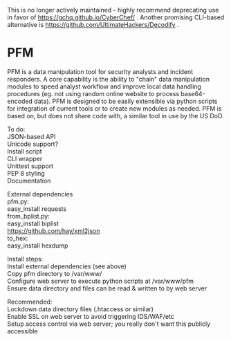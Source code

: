 This is no longer actively maintained - highly recommend deprecating use in favor of https://gchq.github.io/CyberChef/ . Another promising CLI-based alternative is https://github.com/UltimateHackers/Decodify .

# PFM

PFM is a data manipulation tool for security analysts and incident responders. A core capability is the ability to "chain" data manipulation modules to speed analyst workflow and improve local data handling procedures (eg. not using
random online website to process base64-encoded data). PFM is designed to be easily extensible via python scripts for integration of current tools or to create new modules as needed. PFM is based on, but does not share code with, a similar tool in use by the US DoD.

To do:
<br>	JSON-based API
<br>	Unicode support?
<br>	Install script
<br>	CLI wrapper
<br>	Unittest support
<br>	PEP 8 styling
<br>	Documentation

External dependencies
<br>	pfm.py:
	<br>	easy_install requests
	<br>from_bplist.py:
	<br>	easy_install biplist
	<br>	https://github.com/hay/xml2json
        <br>to_hex:
        <br>	easy_install hexdump

Install steps:
<br>	Install external dependencies (see above)
<br>	Copy pfm directory to /var/www/ 
<br>	Configure web server to execute python scripts at /var/www/pfm
<br>	Ensure data directory and files can be read & written to by web server

Recommended:
<br>	Lockdown data directory files (.htaccess or similar) 
<br>	Enable SSL on web server to avoid triggering IDS/WAF/etc
<br>	Setup access control via web server; you really don't want this publicly accessible
